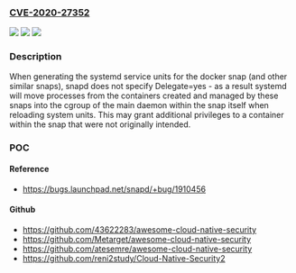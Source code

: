 ### [CVE-2020-27352](https://cve.mitre.org/cgi-bin/cvename.cgi?name=CVE-2020-27352)
![](https://img.shields.io/static/v1?label=Product&message=snapd&color=blue)
![](https://img.shields.io/static/v1?label=Version&message=0%3C%202.48.3%20&color=brighgreen)
![](https://img.shields.io/static/v1?label=Vulnerability&message=n%2Fa&color=brighgreen)

### Description

When generating the systemd service units for the docker snap (and other similar snaps), snapd does not specify Delegate=yes - as a result systemd will move processes from the containers created and managed by these snaps into the cgroup of the main daemon within the snap itself when reloading system units. This may grant additional privileges to a container within the snap that were not originally intended.

### POC

#### Reference
- https://bugs.launchpad.net/snapd/+bug/1910456

#### Github
- https://github.com/43622283/awesome-cloud-native-security
- https://github.com/Metarget/awesome-cloud-native-security
- https://github.com/atesemre/awesome-cloud-native-security
- https://github.com/reni2study/Cloud-Native-Security2

